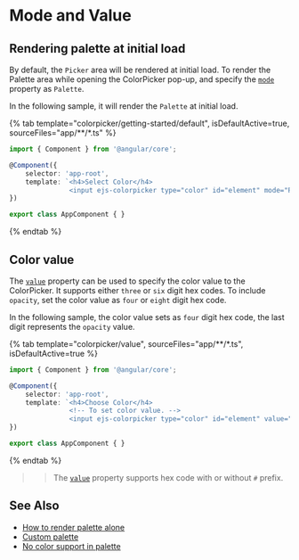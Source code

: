 # Mode and Value

## Rendering palette at initial load

By default, the `Picker` area will be rendered at initial load. To render the Palette area while opening the ColorPicker pop-up, and specify the [`mode`](../api/color-picker#mode) property as `Palette`.

In the following sample, it will render the `Palette` at initial load.

{% tab template="colorpicker/getting-started/default", isDefaultActive=true, sourceFiles="app/**/*.ts" %}

```typescript
import { Component } from '@angular/core';

@Component({
    selector: 'app-root',
    template: `<h4>Select Color</h4>
               <input ejs-colorpicker type="color" id="element" mode="Palette" />`
})

export class AppComponent { }
```

{% endtab %}

## Color value

The [`value`](../api/color-picker#value) property can be used to specify the color value to the
ColorPicker. It supports either `three` or `six` digit hex codes. To include `opacity`, set the color value as `four` or `eight` digit hex code.

In the following sample, the color value sets as `four` digit hex code, the last digit represents the `opacity` value.

{% tab template="colorpicker/value", sourceFiles="app/**/*.ts", isDefaultActive=true %}

```typescript
import { Component } from '@angular/core';

@Component({
    selector: 'app-root',
    template: `<h4>Choose Color</h4>
               <!-- To set color value. -->
               <input ejs-colorpicker type="color" id="element" value="035a" />`
})

export class AppComponent { }
```

{% endtab %}

>> The [`value`](../api/color-picker#value) property supports hex code with or without `#` prefix.

## See Also

* [How to render palette alone](./how-to/render-palette-alone)
* [Custom palette](./how-to/customize-colorpicker#custom-palette)
* [No color support in palette](./how-to/handle-no-color-support)

